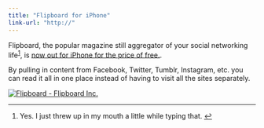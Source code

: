 ```yaml
---
title: "Flipboard for iPhone"
link-url: "http://"
---
```

<p>Flipboard, the popular magazine still aggregator of your social networking life<sup id="fnref-19881:1"><a href="#fn-19881:1" rel="footnote">1</a></sup>, is <a href="http://click.linksynergy.com/fs-bin/stat?id=6PFrOqNV4B8&amp;offerid=146261&amp;type=3&amp;subid=0&amp;tmpid=1826&amp;RD_PARM1=http%253A%252F%252Fitunes.apple.com%252Fca%252Fapp%252Fflipboard%252Fid358801284%253Fmt%253D8%2526uo%253D4%2526partnerId%253D30">now out for iPhone for the price of free.</a>.</p>
<p>By pulling in content from Facebook, Twitter, Tumblr, Instagram, etc. you can read it all in one place instead of having to visit all the sites separately.</p>
<p><a href="http://click.linksynergy.com/fs-bin/stat?id=6PFrOqNV4B8&offerid=146261&type=3&subid=0&tmpid=1826&RD_PARM1=http%253A%252F%252Fitunes.apple.com%252Fca%252Fapp%252Fflipboard%252Fid358801284%253Fmt%253D8%2526uo%253D4%2526partnerId%253D30" target="itunes_store"><img src="http://ax.phobos.apple.com.edgesuite.net/images/web/linkmaker/badge_appstore-lrg.gif" alt="Flipboard - Flipboard Inc." style="border: 0;"/></a></p>
<div class="footnotes">
<hr />
<ol>
<li id="fn-19881:1">
Yes. I just threw up in my mouth a little while typing that.&#160;<a href="#fnref-19881:1" rev="footnote">&#8617;</a>
</li>
</ol>
</div>
